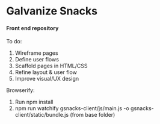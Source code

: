 # Galvanize Snacks 
#### Front end repository

To do: 
1. Wireframe pages 
1. Define user flows
1. Scaffold pages in HTML/CSS
1. Refine layout & user flow
1. Improve visual/UX design 

Browserify:
1. Run npm install 
1. npm run watchify gsnacks-client/js/main.js -o gsnacks-client/static/bundle.js (from base folder)
